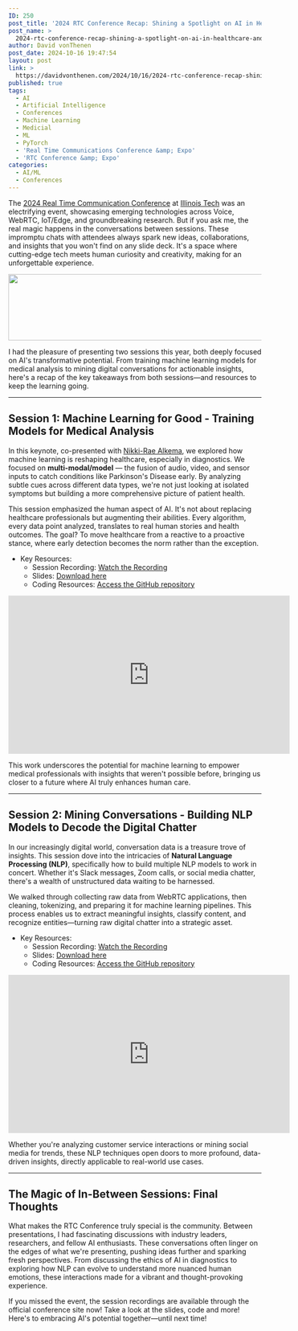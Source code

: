 ```yaml
---
ID: 250
post_title: '2024 RTC Conference Recap: Shining a Spotlight on AI in Healthcare and Voice AI Assistants'
post_name: >
  2024-rtc-conference-recap-shining-a-spotlight-on-ai-in-healthcare-and-voice-ai-assistants
author: David vonThenen
post_date: 2024-10-16 19:47:54
layout: post
link: >
  https://davidvonthenen.com/2024/10/16/2024-rtc-conference-recap-shining-a-spotlight-on-ai-in-healthcare-and-voice-ai-assistants/
published: true
tags:
  - AI
  - Artificial Intelligence
  - Conferences
  - Machine Learning
  - Medicial
  - ML
  - PyTorch
  - 'Real Time Communications Conference &amp; Expo'
  - 'RTC Conference &amp; Expo'
categories:
  - AI/ML
  - Conferences
---
```

The <a href="https://www.rtc-conference.com/2024/">2024 Real Time Communication Conference</a> at <a href="https://www.iit.edu/">Illinois Tech</a> was an electrifying event, showcasing emerging technologies across Voice, WebRTC, IoT/Edge, and groundbreaking research. But if you ask me, the real magic happens in the conversations between sessions. These impromptu chats with attendees always spark new ideas, collaborations, and insights that you won't find on any slide deck. It's a space where cutting-edge tech meets human curiosity and creativity, making for an unforgettable experience.

<img class="alignnone  wp-image-329" src="https://davidvonthenen.com/wp-content/uploads/2025/05/rtc-conf-300x61.png" alt="" width="649" height="132" />

I had the pleasure of presenting two sessions this year, both deeply focused on AI's transformative potential. From training machine learning models for medical analysis to mining digital conversations for actionable insights, here's a recap of the key takeaways from both sessions—and resources to keep the learning going.

<hr />

<h2><strong>Session 1: Machine Learning for Good - Training Models for Medical Analysis</strong></h2>

In this keynote, co-presented with <a href="https://www.linkedin.com/in/nikkidashrae/">Nikki-Rae Alkema</a>, we explored how machine learning is reshaping healthcare, especially in diagnostics. We focused on <strong>multi-modal/model</strong> — the fusion of audio, video, and sensor inputs to catch conditions like Parkinson's Disease early. By analyzing subtle cues across different data types, we're not just looking at isolated symptoms but building a more comprehensive picture of patient health.

This session emphasized the human aspect of AI. It's not about replacing healthcare professionals but augmenting their abilities. Every algorithm, every data point analyzed, translates to real human stories and health outcomes. The goal? To move healthcare from a reactive to a proactive stance, where early detection becomes the norm rather than the exception.

<ul>
    <li>Key Resources:
<ul>
    <li>Session Recording: <a href="https://bit.ly/4eCaD6h">Watch the Recording</a></li>
    <li>Slides: <a href="https://bit.ly/4dNbq2W">Download here</a></li>
    <li>Coding Resources: <a href="https://bit.ly/4h5M5V1">Access the GitHub repository</a></li>
</ul>
</li>
</ul>

<iframe title="YouTube video player" src="https://www.youtube.com/embed/YgeinCCUBCk?si=2P6wjxTjrgPmuc7V" width="560" height="315" frameborder="0" allowfullscreen="allowfullscreen"></iframe>

This work underscores the potential for machine learning to empower medical professionals with insights that weren't possible before, bringing us closer to a future where AI truly enhances human care.

<hr />

<h2><strong>Session 2: Mining Conversations - Building NLP Models to Decode the Digital Chatter</strong></h2>

In our increasingly digital world, conversation data is a treasure trove of insights. This session dove into the intricacies of <strong>Natural Language Processing (NLP)</strong>, specifically how to build multiple NLP models to work in concert. Whether it's Slack messages, Zoom calls, or social media chatter, there's a wealth of unstructured data waiting to be harnessed.

We walked through collecting raw data from WebRTC applications, then cleaning, tokenizing, and preparing it for machine learning pipelines. This process enables us to extract meaningful insights, classify content, and recognize entities—turning raw digital chatter into a strategic asset.

<ul>
    <li>Key Resources:
<ul>
    <li>Session Recording: <a href="https://bit.ly/406K3Od">Watch the Recording</a></li>
    <li>Slides: <a href="https://bit.ly/3zWm8X6">Download here</a></li>
    <li>Coding Resources: <a href="https://bit.ly/480eojr">Access the GitHub repository</a></li>
</ul>
</li>
</ul>

<iframe title="YouTube video player" src="https://www.youtube.com/embed/0DHHS17mn_o?si=C5BX9YW6lmO84ySJ" width="560" height="315" frameborder="0" allowfullscreen="allowfullscreen"></iframe>

Whether you're analyzing customer service interactions or mining social media for trends, these NLP techniques open doors to more profound, data-driven insights, directly applicable to real-world use cases.

<hr />

<h2><strong>The Magic of In-Between Sessions: Final Thoughts</strong></h2>

What makes the RTC Conference truly special is the community. Between presentations, I had fascinating discussions with industry leaders, researchers, and fellow AI enthusiasts. These conversations often linger on the edges of what we're presenting, pushing ideas further and sparking fresh perspectives. From discussing the ethics of AI in diagnostics to exploring how NLP can evolve to understand more nuanced human emotions, these interactions made for a vibrant and thought-provoking experience.

If you missed the event, the session recordings are available through the official conference site now! Take a look at the slides, code and more! Here's to embracing AI's potential together—until next time!